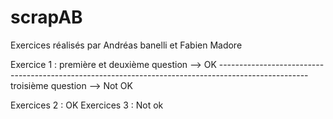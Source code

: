 # scrapAB

Exercices réalisés par Andréas banelli et Fabien Madore 

Exercice 1 : première et deuxième question --> OK 
----------------------------------------------------------------------------------------------------troisième question --> Not OK
             
Exercices 2 : OK 
Exercices 3 : Not ok
